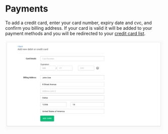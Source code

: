# Payments

To add a credit card, enter your card number, expiry date and cvc, and confirm you billing address. If your card is valid it will be added to your payment methods and you will be redirected to your [credit card list](../dashboard/index.md).

![oxd license](../../../img/license/payments/add-cc.png)
